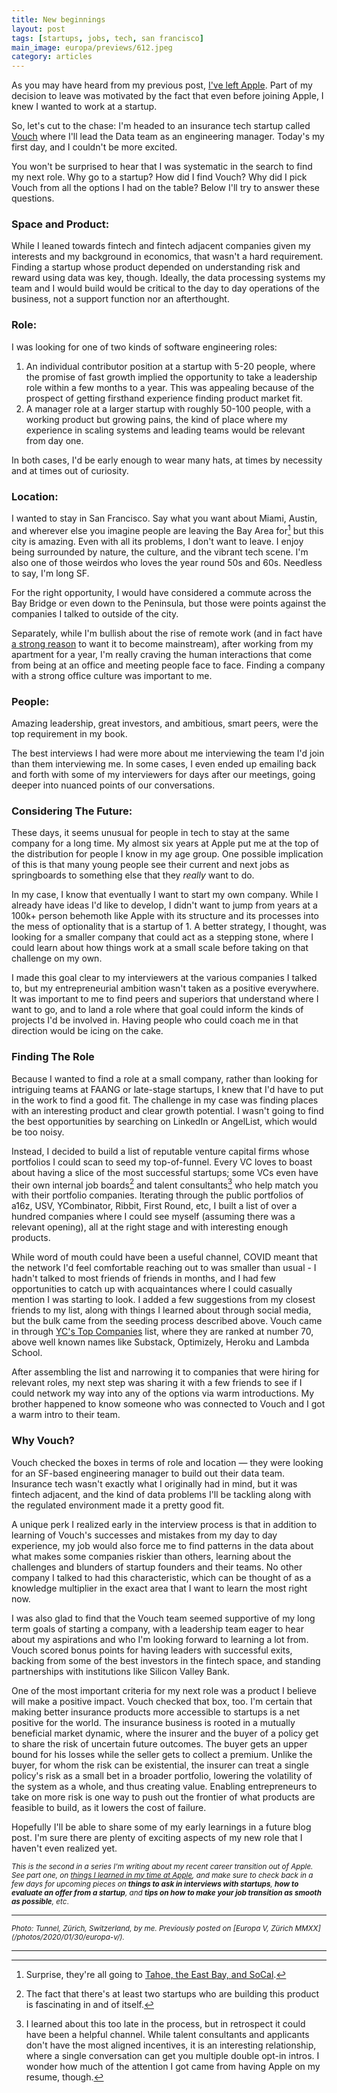 ```yaml
---
title: New beginnings
layout: post
tags: [startups, jobs, tech, san francisco]
main_image: europa/previews/612.jpeg
category: articles
---
```


As you may have heard from my previous post, [I've left Apple](/2021/04/16/heres-to-the-crazy-ones/). Part of my decision to leave was motivated by the fact that even before joining Apple, I knew I wanted to work at a startup.

So, let's cut to the chase: I'm headed to an insurance tech startup called [Vouch](https://www.vouch.us/) where I'll lead the Data team as an engineering manager. Today's my first day, and I couldn't be more excited.

You won't be surprised to hear that I was systematic in the search to find my next role. Why go to a startup? How did I find Vouch? Why did I pick Vouch from all the options I had on the table? Below I'll try to answer these questions.

### Space and Product:
While I leaned towards fintech and fintech adjacent companies given my interests and my background in economics, that wasn't a hard requirement. Finding a startup whose product depended on understanding risk and reward using data was key, though. Ideally, the data processing systems my team and I would build would be critical to the day to day operations of the business, not a support function nor an afterthought.

### Role:
I was looking for one of two kinds of software engineering roles:

1. An individual contributor position at a startup with 5-20 people, where the promise of fast growth implied the opportunity to take a leadership role within a few months to a year. This was appealing because of the prospect of getting firsthand experience finding product market fit.
2. A manager role at a larger startup with roughly 50-100 people, with a working product but growing pains, the kind of place where my experience in scaling systems and leading teams would be relevant from day one.

In both cases, I'd be early enough to wear many hats, at times by necessity and at times out of curiosity.

### Location:
I wanted to stay in San Francisco. Say what you want about Miami, Austin, and wherever else you imagine people are leaving the Bay Area for[^0] but this city is amazing. Even with all its problems, I don't want to leave. I enjoy being surrounded by nature, the culture, and the vibrant tech scene. I'm also one of those weirdos who loves the year round 50s and 60s. Needless to say, I'm long SF.

For the right opportunity, I would have considered a commute across the Bay Bridge or even down to the Peninsula, but those were points against the companies I talked to outside of the city.

Separately, while I'm bullish about the rise of remote work (and in fact have [a strong reason](https://www.telescoped.com) to want it to become mainstream), after working from my apartment for a year, I'm really craving the human interactions that come from being at an office and meeting people face to face. Finding a company with a strong office culture was important to me.

### People:
Amazing leadership, great investors, and ambitious, smart peers, were the top requirement in my book.

The best interviews I had were more about me interviewing the team I'd join than them interviewing me. In some cases, I even ended up emailing back and forth with some of my interviewers for days after our meetings, going deeper into nuanced points of our conversations.

### Considering The Future:
These days, it seems unusual for people in tech to stay at the same company for a long time. My almost six years at Apple put me at the top of the distribution for people I know in my age group. One possible implication of this is that many young people see their current and next jobs as springboards to something else that they _really_ want to do.

In my case, I know that eventually I want to start my own company. While I already have ideas I'd like to develop, I didn't want to jump from years at a 100k+ person behemoth like Apple with its structure and its processes into the mess of optionality that is a startup of 1. A better strategy, I thought, was looking for a smaller company that could act as a stepping stone, where I could learn about how things work at a small scale before taking on that challenge on my own.

I made this goal clear to my interviewers at the various companies I talked to, but my entrepreneurial ambition wasn't taken as a positive everywhere. It was important to me to find peers and superiors that understand where I want to go, and to land a role where that goal could inform the kinds of projects I'd be involved in. Having people who could coach me in that direction would be icing on the cake.

### Finding The Role
Because I wanted to find a role at a small company, rather than looking for intriguing teams at FAANG or late-stage startups, I knew that I'd have to put in the work to find a good fit. The challenge in my case was finding places with an interesting product and clear growth potential. I wasn't going to find the best opportunities by searching on LinkedIn or AngelList, which would be too noisy.

Instead, I decided to build a list of reputable venture capital firms whose portfolios I could scan to seed my top-of-funnel. Every VC loves to boast about having a slice of the most successful startups; some VCs even have their own internal job boards[^1] and talent consultants[^2] who help match you with their portfolio companies. Iterating through the public portfolios of a16z, USV, YCombinator, Ribbit, First Round, etc, I built a list of over a hundred companies where I could see myself (assuming there was a relevant opening), all at the right stage and with interesting enough products.

While word of mouth could have been a useful channel, COVID meant that the network I'd feel comfortable reaching out to was smaller than usual - I hadn't talked to most friends of friends in months, and I had few opportunities to catch up with acquaintances where I could casually mention I was starting to look. I added a few suggestions from my closest friends to my list, along with things I learned about through social media, but the bulk came from the seeding process described above. Vouch came in through [YC's Top Companies](https://www.ycombinator.com/topcompanies) list, where they are ranked at number 70, above well known names like Substack, Optimizely, Heroku and Lambda School.

After assembling the list and narrowing it to companies that were hiring for relevant roles, my next step was sharing it with a few friends to see if I could network my way into any of the options via warm introductions. My brother happened to know someone who was connected to Vouch and I got a warm intro to their team.

### Why Vouch?
Vouch checked the boxes in terms of role and location — they were looking for an SF-based engineering manager to build out their data team. Insurance tech wasn't exactly what I originally had in mind, but it was fintech adjacent, and the kind of data problems I'll be tackling along with the regulated environment made it a pretty good fit.

A unique perk I realized early in the interview process is that in addition to learning of Vouch's successes and mistakes from my day to day experience, my job would also force me to find patterns in the data about what makes some companies riskier than others, learning about the challenges and blunders of startup founders and their teams. No other company I talked to had this characteristic, which can be thought of as a knowledge multiplier in the exact area that I want to learn the most right now.

I was also glad to find that the Vouch team seemed supportive of my long term goals of starting a company, with a leadership team eager to hear about my aspirations and who I'm looking forward to learning a lot from. Vouch scored bonus points for having leaders with successful exits, backing from some of the best investors in the fintech space, and standing partnerships with institutions like Silicon Valley Bank.

One of the most important criteria for my next role was a product I believe will make a positive impact. Vouch checked that box, too. I'm certain that making better insurance products more accessible to startups is a net positive for the world. The insurance business is rooted in a mutually beneficial market dynamic, where the insurer and the buyer of a policy get to share the risk of uncertain future outcomes. The buyer gets an upper bound for his losses while the seller gets to collect a premium. Unlike the buyer, for whom the risk can be existential, the insurer can treat a single policy's risk as a small bet in a broader portfolio, lowering the volatility of the system as a whole, and thus creating value. Enabling entrepreneurs to take on more risk is one way to push out the frontier of what products are feasible to build, as it lowers the cost of failure.

Hopefully I'll be able to share some of my early learnings in a future blog post. I'm sure there are plenty of exciting aspects of my new role that I haven't even realized yet.

<small>_This is the second in a series I'm writing about my recent career transition out of Apple. See part one, on [things I learned in my time at Apple](/2021/04/16/heres-to-the-crazy-ones), and make sure to check back in a few days for upcoming pieces on **things to ask in interviews with startups**, **how to evaluate an offer from a startup**, and **tips on how to make your job transition as smooth as possible**, etc_.
</small>

<hr>
<small><em>Photo: Tunnel, Zürich, Switzerland, by me. Previously posted on [Europa V, Zürich MMXX](/photos/2020/01/30/europa-v/).</em></small>
<hr>

[^0]: Surprise, they're all going to [Tahoe, the East Bay, and SoCal](https://www.sfchronicle.com/local/article/These-ZIP-codes-saw-a-spike-in-residents-from-San-16044468.php).
[^1]: The fact that there's at least two startups who are building this product is fascinating in and of itself.
[^2]: I learned about this too late in the process, but in retrospect it could have been a helpful channel. While talent consultants and applicants don't have the most aligned incentives, it is an interesting relationship, where a single conversation can get you multiple double opt-in intros. I wonder how much of the attention I got came from having Apple on my resume, though.
